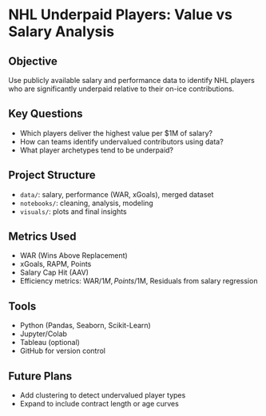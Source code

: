 # NHL Underpaid Players: Value vs Salary Analysis

## Objective
Use publicly available salary and performance data to identify NHL players who are significantly underpaid relative to their on-ice contributions.

## Key Questions
- Which players deliver the highest value per $1M of salary?
- How can teams identify undervalued contributors using data?
- What player archetypes tend to be underpaid?

## Project Structure
- `data/`: salary, performance (WAR, xGoals), merged dataset
- `notebooks/`: cleaning, analysis, modeling
- `visuals/`: plots and final insights

## Metrics Used
- WAR (Wins Above Replacement)
- xGoals, RAPM, Points
- Salary Cap Hit (AAV)
- Efficiency metrics: WAR/$1M, Points/$1M, Residuals from salary regression

## Tools
- Python (Pandas, Seaborn, Scikit-Learn)
- Jupyter/Colab
- Tableau (optional)
- GitHub for version control

## Future Plans
- Add clustering to detect undervalued player types
- Expand to include contract length or age curves
